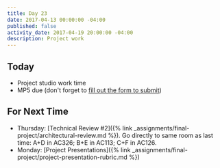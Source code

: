 ```yaml
---
title: Day 23
date: 2017-04-13 00:00:00 -04:00
published: false
activity_date: 2017-04-19 20:00:00 -04:00
description: Project work
---
```


## Today

* Project studio work time
* MP5 due (don't forget to [fill out the form to submit](http://goo.gl/forms/joIEF3IZjP))

## For Next Time

* Thursday: [Technical Review #2]({% link _assignments/final-project/architectural-review.md %}). Go directly to same room as last time: A+D in AC326; B+E in AC113; C+F in AC126.
* Monday: [Project Presentations]({% link _assignments/final-project/project-presentation-rubric.md %})
